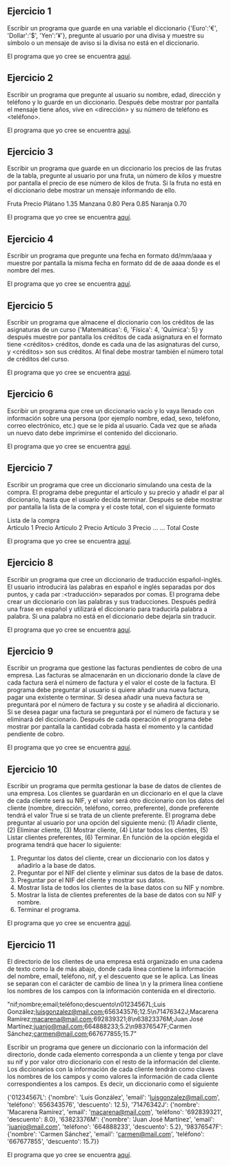 Ejercicio 1
-----------

Escribir un programa que guarde en una variable el diccionario {'Euro':'€', 'Dollar':'$', 'Yen':'¥'}, pregunte al usuario por una divisa y muestre su símbolo o un mensaje de aviso si la divisa no está en el diccionario.

El programa que yo cree se encuentra [aquí](https://github.com/SyZeck/Ejercicios-de-Programacion-con-Python/tree/main/Diccionarios/Ejercicio%201).

Ejercicio 2
-----------

Escribir un programa que pregunte al usuario su nombre, edad, dirección y teléfono y lo guarde en un diccionario. Después debe mostrar por pantalla el mensaje <nombre> tiene <edad> años, vive en <dirección> y su número de teléfono es <teléfono>.

El programa que yo cree se encuentra [aquí](https://github.com/SyZeck/Ejercicios-de-Programacion-con-Python/tree/main/Diccionarios/Ejercicio%202).

Ejercicio 3
-----------

Escribir un programa que guarde en un diccionario los precios de las frutas de la tabla, pregunte al usuario por una fruta, un número de kilos y muestre por pantalla el precio de ese número de kilos de fruta. Si la fruta no está en el diccionario debe mostrar un mensaje informando de ello.

Fruta	Precio
Plátano	1.35
Manzana	0.80
Pera	0.85
Naranja	0.70

El programa que yo cree se encuentra [aquí](https://github.com/SyZeck/Ejercicios-de-Programacion-con-Python/tree/main/Diccionarios/Ejercicio%203).

Ejercicio 4
-----------

Escribir un programa que pregunte una fecha en formato dd/mm/aaaa y muestre por pantalla la misma fecha en formato dd de <mes> de aaaa donde <mes> es el nombre del mes.

El programa que yo cree se encuentra [aquí]().

Ejercicio 5
-----------

Escribir un programa que almacene el diccionario con los créditos de las asignaturas de un curso {'Matemáticas': 6, 'Física': 4, 'Química': 5} y después muestre por pantalla los créditos de cada asignatura en el formato <asignatura> tiene <créditos> créditos, donde <asignatura> es cada una de las asignaturas del curso, y <créditos> son sus créditos. Al final debe mostrar también el número total de créditos del curso.

El programa que yo cree se encuentra [aquí]().

Ejercicio 6
-----------

Escribir un programa que cree un diccionario vacío y lo vaya llenado con información sobre una persona (por ejemplo nombre, edad, sexo, teléfono, correo electrónico, etc.) que se le pida al usuario. Cada vez que se añada un nuevo dato debe imprimirse el contenido del diccionario.

El programa que yo cree se encuentra [aquí]().

Ejercicio 7
-----------

Escribir un programa que cree un diccionario simulando una cesta de la compra. El programa debe preguntar el artículo y su precio y añadir el par al diccionario, hasta que el usuario decida terminar. Después se debe mostrar por pantalla la lista de la compra y el coste total, con el siguiente formato

Lista de la compra	
Artículo 1	Precio
Artículo 2	Precio
Artículo 3	Precio
…	…
Total	Coste

El programa que yo cree se encuentra [aquí]().

Ejercicio 8
-----------

Escribir un programa que cree un diccionario de traducción español-inglés. El usuario introducirá las palabras en español e inglés separadas por dos puntos, y cada par <palabra>:<traducción> separados por comas. El programa debe crear un diccionario con las palabras y sus traducciones. Después pedirá una frase en español y utilizará el diccionario para traducirla palabra a palabra. Si una palabra no está en el diccionario debe dejarla sin traducir.

El programa que yo cree se encuentra [aquí]().

Ejercicio 9
-----------

Escribir un programa que gestione las facturas pendientes de cobro de una empresa. Las facturas se almacenarán en un diccionario donde la clave de cada factura será el número de factura y el valor el coste de la factura. El programa debe preguntar al usuario si quiere añadir una nueva factura, pagar una existente o terminar. Si desea añadir una nueva factura se preguntará por el número de factura y su coste y se añadirá al diccionario. Si se desea pagar una factura se preguntará por el número de factura y se eliminará del diccionario. Después de cada operación el programa debe mostrar por pantalla la cantidad cobrada hasta el momento y la cantidad pendiente de cobro.

El programa que yo cree se encuentra [aquí]().

Ejercicio 10
-----------

Escribir un programa que permita gestionar la base de datos de clientes de una empresa. Los clientes se guardarán en un diccionario en el que la clave de cada cliente será su NIF, y el valor será otro diccionario con los datos del cliente (nombre, dirección, teléfono, correo, preferente), donde preferente tendrá el valor True si se trata de un cliente preferente. El programa debe preguntar al usuario por una opción del siguiente menú: (1) Añadir cliente, (2) Eliminar cliente, (3) Mostrar cliente, (4) Listar todos los clientes, (5) Listar clientes preferentes, (6) Terminar. En función de la opción elegida el programa tendrá que hacer lo siguiente:

1.	Preguntar los datos del cliente, crear un diccionario con los datos y añadirlo a la base de datos.
2.	Preguntar por el NIF del cliente y eliminar sus datos de la base de datos.
3.	Preguntar por el NIF del cliente y mostrar sus datos.
4.	Mostrar lista de todos los clientes de la base datos con su NIF y nombre.
5.	Mostrar la lista de clientes preferentes de la base de datos con su NIF y nombre.
6.	Terminar el programa.

El programa que yo cree se encuentra [aquí]().

Ejercicio 11
-----------

El directorio de los clientes de una empresa está organizado en una cadena de texto como la de más abajo, donde cada línea contiene la información del nombre, email, teléfono, nif, y el descuento que se le aplica. Las líneas se separan con el carácter de cambio de línea \n y la primera línea contiene los nombres de los campos con la información contenida en el directorio.

"nif;nombre;email;teléfono;descuento\n01234567L;Luis González;luisgonzalez@mail.com;656343576;12.5\n71476342J;Macarena Ramírez;macarena@mail.com;692839321;8\n63823376M;Juan José Martínez;juanjo@mail.com;664888233;5.2\n98376547F;Carmen Sánchez;carmen@mail.com;667677855;15.7"

Escribir un programa que genere un diccionario con la información del directorio, donde cada elemento corresponda a un cliente y tenga por clave su nif y por valor otro diccionario con el resto de la información del cliente. Los diccionarios con la información de cada cliente tendrán como claves los nombres de los campos y como valores la información de cada cliente correspondientes a los campos. Es decir, un diccionario como el siguiente

{'01234567L': {'nombre': 'Luis González', 'email': 'luisgonzalez@mail.com', 'teléfono': '656343576', 'descuento': 12.5}, '71476342J': {'nombre': 'Macarena Ramírez', 'email': 'macarena@mail.com', 'teléfono': '692839321', 'descuento': 8.0}, '63823376M': {'nombre': 'Juan José Martínez', 'email': 'juanjo@mail.com', 'teléfono': '664888233', 'descuento': 5.2}, '98376547F': {'nombre': 'Carmen Sánchez', 'email': 'carmen@mail.com', 'teléfono': '667677855', 'descuento': 15.7}}

El programa que yo cree se encuentra [aquí]().

